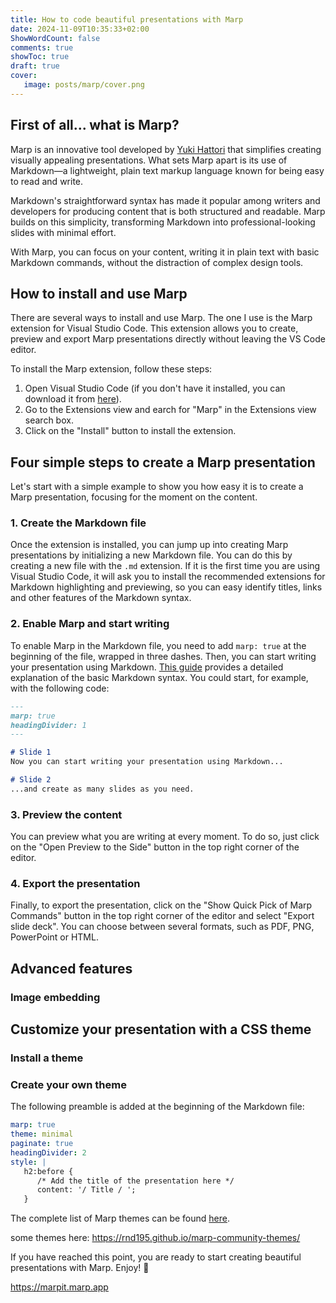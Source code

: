 ```yaml
---
title: How to code beautiful presentations with Marp
date: 2024-11-09T10:35:33+02:00
ShowWordCount: false
comments: true
showToc: true
draft: true
cover:
   image: posts/marp/cover.png
---
```


## First of all... what is Marp?

Marp is an innovative tool developed by [Yuki Hattori](https://github.com/yhatt) that simplifies creating visually appealing presentations. What sets Marp apart is its use of Markdown—a lightweight, plain text markup language known for being easy to read and write.

Markdown's straightforward syntax has made it popular among writers and developers for producing content that is both structured and readable. Marp builds on this simplicity, transforming Markdown into professional-looking slides with minimal effort.

With Marp, you can focus on your content, writing it in plain text with basic Markdown commands, without the distraction of complex design tools.

## How to install and use Marp

There are several ways to install and use Marp. The one I use is the Marp extension for Visual Studio Code. This extension allows you to create, preview and export Marp presentations directly without leaving the VS Code editor.

To install the Marp extension, follow these steps:

1. Open Visual Studio Code (if you don't have it installed, you can download it from [here](https://code.visualstudio.com/)).
2. Go to the Extensions view and earch for "Marp" in the Extensions view search box.
3. Click on the "Install" button to install the extension.

## Four simple steps to create a Marp presentation

Let's start with a simple example to show you how easy it is to create a Marp presentation, focusing for the moment on the content.

### 1. **Create the Markdown file** 
Once the extension is installed, you can jump up into creating Marp presentations by initializing a new Markdown file. You can do this by creating a new file with the `.md` extension. If it is the first time you are using Visual Studio Code, it will ask you to install the recommended extensions for Markdown highlighting and previewing, so you can easy identify titles, links and other features of the Markdown syntax.

### 2. **Enable Marp and start writing**
To enable Marp in the Markdown file, you need to add `marp: true` at the beginning of the file, wrapped in three dashes. Then, you can start writing your presentation using Markdown. [This guide](https://www.markdownguide.org/basic-syntax/) provides a detailed explanation of the basic Markdown syntax. You could start, for example, with the following code:

   ```markdown
   ---
   marp: true
   headingDivider: 1
   ---

   # Slide 1
   Now you can start writing your presentation using Markdown...

   # Slide 2
   ...and create as many slides as you need.
   ```

### 3. **Preview the content**
You can preview what you are writing at every moment. To do so, just click on the "Open Preview to the Side" button in the top right corner of the editor. 

### 4. **Export the presentation**
Finally, to export the presentation, click on the "Show Quick Pick of Marp Commands" button in the top right corner of the editor and select "Export slide deck". You can choose between several formats, such as PDF, PNG, PowerPoint or HTML.

## Advanced features

### Image embedding

## Customize your presentation with a CSS theme

### Install a theme

### Create your own theme

The following preamble is added at the beginning of the Markdown file:

```yaml
marp: true
theme: minimal
paginate: true
headingDivider: 2
style: |
   h2:before {
      /* Add the title of the presentation here */
      content: '/ Title / ';
   }
```


The complete list of Marp themes can be found [here](https://marpit.marp.app/theme-set).

some themes here: https://rnd195.github.io/marp-community-themes/


If you have reached this point, you are ready to start creating beautiful presentations with Marp. Enjoy! 🚀

https://marpit.marp.app
